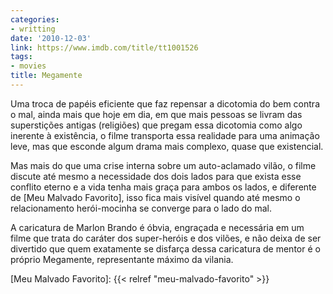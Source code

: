 ```yaml
---
categories:
- writting
date: '2010-12-03'
link: https://www.imdb.com/title/tt1001526
tags:
- movies
title: Megamente
---
```


Uma troca de papéis eficiente que faz repensar a dicotomia do bem contra o mal, ainda mais que hoje em dia, em que mais pessoas se livram das superstições antigas (religiões) que pregam essa dicotomia como algo inerente à existência, o filme transporta essa realidade para uma animação leve, mas que esconde algum drama mais complexo, quase que existencial.

Mas mais do que uma crise interna sobre um auto-aclamado vilão, o filme discute até mesmo a necessidade dos dois lados para que exista esse conflito eterno e a vida tenha mais graça para ambos os lados, e diferente de [Meu Malvado Favorito], isso fica mais visível quando até mesmo o relacionamento herói-mocinha se converge para o lado do mal.

A caricatura de Marlon Brando é óbvia, engraçada e necessária em um filme que trata do caráter dos super-heróis e dos vilões, e não deixa de ser divertido que quem exatamente se disfarça dessa caricatura de mentor é o próprio Megamente, representante máximo da vilania.

[Meu Malvado Favorito]: {{< relref "meu-malvado-favorito" >}}

